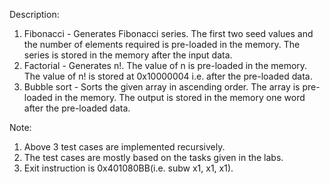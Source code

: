 Description:
1. Fibonacci - Generates Fibonacci series. The first two seed values and the number of elements required is pre-loaded in the memory. The series is stored in the memory after the input data.
2. Factorial - Generates n!. The value of n is pre-loaded in the memory. The value of n! is stored at 0x10000004 i.e. after the pre-loaded data.
3. Bubble sort - Sorts the given array in ascending order. The array is pre-loaded in the memory. The output is stored in the memory one word after the pre-loaded data.

Note:
1. Above 3 test cases are implemented recursively.
2. The test cases are mostly based on the tasks given in the labs.
3. Exit instruction is 0x401080BB(i.e. subw x1, x1, x1).
